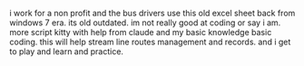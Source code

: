 i work for a non profit and the bus drivers use this old excel sheet back from windows 7 era. its old outdated. im not really good at coding or say i am. more script kitty with help from claude and my basic knowledge basic coding. this will help stream line routes management and records. and i get to play and learn and practice.
